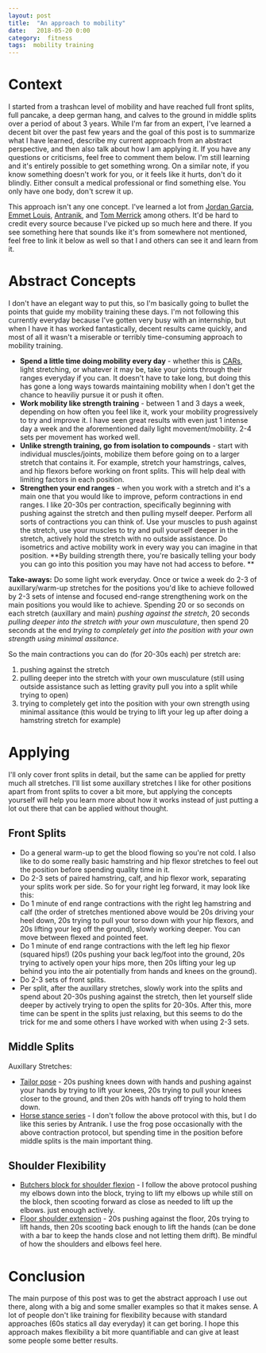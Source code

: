 ```yaml
---
layout: post
title:  "An approach to mobility"
date:   2018-05-20 0:00
category:  fitness
tags:  mobility training
---
```


# Context

I started from a trashcan level of mobility and have reached full front splits, full pancake, a deep german hang, and calves to the ground in middle splits over a period of about 3 years. While I'm far from an expert, I've learned a decent bit over the past few years and the goal of this post is to summarize what I have learned, describe my current approach from an abstract perspective, and then also talk about how I am applying it. If you have any questions or criticisms, feel free to comment them below. I'm still learning and it's entirely possible to get something wrong. On a similar note, if you know something doesn't work for you, or it feels like it hurts, don't do it blindly. Either consult a medical professional or find something else. You only have one body, don't screw it up.

This approach isn't any one concept. I've learned a lot from [Jordan Garcia](https://www.instagram.com/jordangarcia1775/), [Emmet Louis](https://www.youtube.com/user/EmmetLouis), [Antranik](https://www.youtube.com/user/AntranikDotOrg), and [Tom Merrick](https://www.youtube.com/channel/UCU0DZhN-8KFLYO6beSaYljg) among others. It'd be hard to credit every source because I've picked up so much here and there. If you see something here that sounds like it's from somewhere not mentioned, feel free to link it below as well so that I and others can see it and learn from it.

# Abstract Concepts

I don't have an elegant way to put this, so I'm basically going to bullet the points that guide my mobility training these days. I'm not following this currently everyday because I've gotten very busy with an internship, but when I have it has worked fantastically, decent results came quickly, and most of all it wasn't a miserable or terribly time-consuming approach to mobility training.

* **Spend a little time doing mobility every day** - whether this is [CARs](https://www.youtube.com/watch?v=LGUhVelktk4), light stretching, or whatever it may be, take your joints through their ranges everyday if you can. It doesn't have to take long, but doing this has gone a long ways towards maintaining mobility when I don't get the chance to heaviliy pursue it or push it often.
* **Work mobility like strength training** - between 1 and 3 days a week, depending on how often you feel like it, work your mobility progressively to try and improve it. I have seen great results with even just 1 intense day a week and the aforementioned daily light movement/mobility. 2-4 sets per movement has worked well.
* **Unlike strength training, go from isolation to compounds** - start with individual muscles/joints, mobilize them before going on to a larger stretch that contains it. For example, stretch your hamstrings, calves, and hip flexors before working on front splits. This will help deal with limiting factors in each position.
* **Strengthen your end ranges** - when you work with a stretch and it's a main one that you would like to improve, peform contractions in end ranges. I like 20-30s per contraction, specifically beginning with pushing against the stretch and then pulling myself deeper. Perform all sorts of contractions you can think of. Use your muscles to push against the stretch, use your muscles to try and pull yourself deeper in the stretch, actively hold the stretch with no outside assistance. Do isometrics and active mobility work in every way you can imagine in that position. **By building strength there, you're basically telling your body you can go into this position you may have not had access to before. **

**Take-aways:** Do some light work everyday. Once or twice a week do 2-3 of auxillary/warm-up stretches for the positions you'd like to achieve followed by 2-3 sets of intense and focused end-range strengthening work on the main positions you would like to achieve. Spending 20 or so seconds on each stretch (auxillary and main) *pushing against the stretch*, 20 seconds *pulling deeper into the stretch with your own musculature*, then spend 20 seconds at the end *trying to completely get into the position with your own strength using minimal assitance*.

So the main contractions you can do (for 20-30s each) per stretch are:

1. pushing against the stretch
2. pulling deeper into the stretch with your own musculature (still using outside assistance such as letting gravity pull you into a split while trying to open)
3. trying to completely get into the position with your own strength using minimal assitance (this would be trying to lift your leg up after doing a hamstring stretch for example)

# Applying

I'll only cover front splits in detail, but the same can be applied for pretty much all stretches. I'll list some auxillary stretches I like for other positions apart from front splits to cover a bit more, but applying the concepts yourself will help you learn more about how it works instead of just putting a lot out there that can be applied without thought.

## Front Splits

* Do a general warm-up to get the blood flowing so you're not cold. I also like to do some really basic hamstring and hip flexor stretches to feel out the position before spending quality time in it.
* Do 2-3 sets of paired hamstring, calf, and hip flexor work, separating your splits work per side. So for your right leg forward, it may look like this:
* Do 1 minute of end range contractions with the right leg hamstring and calf (the order of stretches mentioned above would be 20s driving your heel down, 20s trying to pull your torso down with your hip flexors, and 20s lifting your leg off the ground), slowly working deeper. You can move between flexed and pointed feet.
* Do 1 minute of end range contractions with the left leg hip flexor (squared hips!) (20s pushing your back leg/foot into the ground, 20s trying to actively open your hips more, then 20s lifting your leg up behind you into the air potentially from hands and knees on the ground).
* Do 2-3 sets of front splits.
* Per split, after the auxillary stretches, slowly work into the splits and spend about 20-30s pushing against the stretch, then let yourself slide deeper by actively trying to open the splits for 20-30s. After this, more time can be spent in the splits just relaxing, but this seems to do the trick for me and some others I have worked with when using 2-3 sets.

## Middle Splits

Auxillary Stretches:

* [Tailor pose](https://www.youtube.com/watch?v=Ha3BgV5K1eQ) - 20s pushing knees down with hands and pushing against your hands by trying to lift your knees, 20s trying to pull your knees closer to the ground, and then 20s with hands off trying to hold them down.
* [Horse stance series](https://www.youtube.com/watch?v=kXWtk3NLESk) - I don't follow the above protocol with this, but I do like this series by Antranik. I use the frog pose occasionally with the above contraction protocol, but spending time in the position before middle splits is the main important thing.

## Shoulder Flexibility

* [Butchers block for shoulder flexion](https://www.youtube.com/watch?v=OhhaK3nDbbA) - I follow the above protocol pushing my elbows down into the block, trying to lift my elbows up while still on the block, then scooting forward as close as needed to lift up the elbows. just enough actively.
* [Floor shoulder extension](https://www.youtube.com/watch?v=T_HFGPLpnmc) - 20s pushing against the floor, 20s trying to lift hands, then 20s scooting back enough to lift the hands (can be done with a bar to keep the hands close and not letting them drift). Be mindful of how the shoulders and elbows feel here.

# Conclusion

The main purpose of this post was to get the abstract approach I use out there, along with a big and some smaller examples so that it makes sense. A lot of people don't like training for flexibility because with standard approaches (60s statics all day everyday) it can get boring. I hope this approach makes flexibility a bit more quantifiable and can give at least some people some better results.

